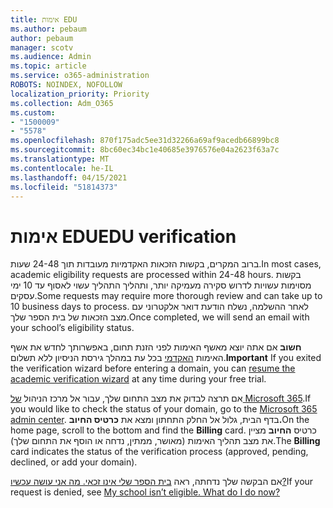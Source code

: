```yaml
---
title: אימות EDU
ms.author: pebaum
author: pebaum
manager: scotv
ms.audience: Admin
ms.topic: article
ms.service: o365-administration
ROBOTS: NOINDEX, NOFOLLOW
localization_priority: Priority
ms.collection: Adm_O365
ms.custom:
- "1500009"
- "5578"
ms.openlocfilehash: 870f175adc5ee31d32266a69af9acedb66899bc8
ms.sourcegitcommit: 8bc60ec34bc1e40685e3976576e04a2623f63a7c
ms.translationtype: MT
ms.contentlocale: he-IL
ms.lasthandoff: 04/15/2021
ms.locfileid: "51814373"
---
```

# <a name="edu-verification"></a><span data-ttu-id="1c2a2-102">אימות EDU</span><span class="sxs-lookup"><span data-stu-id="1c2a2-102">EDU verification</span></span>

<span data-ttu-id="1c2a2-103">ברוב המקרים, בקשות הזכאות האקדמיות מעובדות תוך 24-48 שעות.</span><span class="sxs-lookup"><span data-stu-id="1c2a2-103">In most cases, academic eligibility requests are processed within 24-48 hours.</span></span> <span data-ttu-id="1c2a2-104">בקשות מסוימות עשויות לדרוש סקירה מעמיקה יותר, ותהליך התהליך עשוי לאסוף עד 10 ימי עסקים.</span><span class="sxs-lookup"><span data-stu-id="1c2a2-104">Some requests may require more thorough review and can take up to 10 business days to process.</span></span> <span data-ttu-id="1c2a2-105">לאחר ההשלמה, נשלח הודעת דואר אלקטרוני עם מצב הזכאות של בית הספר שלך.</span><span class="sxs-lookup"><span data-stu-id="1c2a2-105">Once completed, we will send an email with your school’s eligibility status.</span></span>

<span data-ttu-id="1c2a2-106">**חשוב** אם אתה יוצא מאשף האימות לפני הזנת תחום, באפשרותך לחדש את אשף האימות [האקדמי](https://go.microsoft.com/fwlink/p/?linkid=2135255) בכל עת במהלך גירסת הניסיון ללא תשלום.</span><span class="sxs-lookup"><span data-stu-id="1c2a2-106">**Important** If you exited the verification wizard before entering a domain, you can [resume the academic verification wizard](https://go.microsoft.com/fwlink/p/?linkid=2135255) at any time during your free trial.</span></span>

<span data-ttu-id="1c2a2-107">אם תרצה לבדוק את מצב התחום שלך, עבור אל מרכז הניהול [של Microsoft 365](https://go.microsoft.com/fwlink/p/?linkid=2024339).</span><span class="sxs-lookup"><span data-stu-id="1c2a2-107">If you would like to check the status of your domain, go to the [Microsoft 365 admin center](https://go.microsoft.com/fwlink/p/?linkid=2024339).</span></span> <span data-ttu-id="1c2a2-108">בדף הבית, גלול אל החלק התחתון ומצא את **כרטיס החיוב.**</span><span class="sxs-lookup"><span data-stu-id="1c2a2-108">On the home page, scroll to the bottom and find the **Billing** card.</span></span> <span data-ttu-id="1c2a2-109">כרטיס **החיוב** מציין את מצב תהליך האימות (מאושר, ממתין, נדחה או הוסף את התחום שלך).</span><span class="sxs-lookup"><span data-stu-id="1c2a2-109">The **Billing** card indicates the status of the verification process (approved, pending, declined, or add your domain).</span></span>

<span data-ttu-id="1c2a2-110">אם הבקשה שלך נדחתה, ראה [בית הספר שלי אינו זכאי. מה אני עושה עכשיו?](https://docs.microsoft.com/microsoft-365/commerce/subscriptions/verify-academic-eligibility#my-school-isnt-eligible-what-do-i-do-now)</span><span class="sxs-lookup"><span data-stu-id="1c2a2-110">If your request is denied, see [My school isn’t eligible. What do I do now?](https://docs.microsoft.com/microsoft-365/commerce/subscriptions/verify-academic-eligibility#my-school-isnt-eligible-what-do-i-do-now)</span></span>